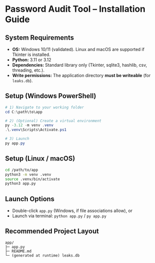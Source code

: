 # Password Audit Tool – Installation Guide

## System Requirements
- **OS:** Windows 10/11 (validated). Linux and macOS are supported if Tkinter is installed.
- **Python:** 3.11 or 3.12
- **Dependencies:** Standard library only (Tkinter, sqlite3, hashlib, csv, threading, etc.).
- **Write permissions:** The application directory **must be writeable** (for `leaks.db`).

## Setup (Windows PowerShell)
```powershell
# 1) Navigate to your working folder
cd C:\path\to\app

# 2) (Optional) Create a virtual environment
py -3.12 -m venv .venv
.\.venv\Scripts\Activate.ps1

# 3) Launch
py app.py
```

## Setup (Linux / macOS)
```bash
cd /path/to/app
python3 -m venv .venv
source .venv/bin/activate
python3 app.py
```

## Launch Options
- Double-click `app.py` (Windows, if file associations allow), or
- Launch via terminal: `python app.py` / `py app.py`


## Recommended Project Layout
```
app/
├─ app.py
├─ README.md
└─ (generated at runtime) leaks.db
```
